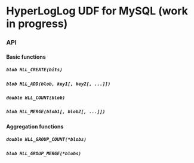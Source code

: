 # HyperLogLog UDF for MySQL (work in progress)

### API

#### Basic functions

##### `blob HLL_CREATE(bits)`
##### `blob HLL_ADD(blob, key1[, key2[, ...]])`
##### `double HLL_COUNT(blob)`
##### `blob HLL_MERGE(blob1[, blob2[, ...]])`

#### Aggregation functions

##### `double HLL_GROUP_COUNT(*blobs)`
##### `blob HLL_GROUP_MERGE(*blobs)`
